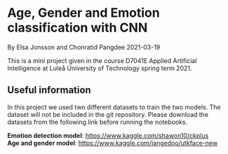# Age, Gender and Emotion classification with CNN
By Elsa Jonsson and Chonratid Pangdee
2021-03-19

This is a mini project given in the course D7041E Applied Artificial Intelligence at Luleå University of Technology spring term 2021.

## Useful information
In this project we used two different datasets to train the two models. The dataset will not be included in the git repository.
Please download the datasets from the following link before running the notebooks.

__Emotion detection model__: https://www.kaggle.com/shawon10/ckplus <br>
__Age and gender model__: https://www.kaggle.com/jangedoo/utkface-new